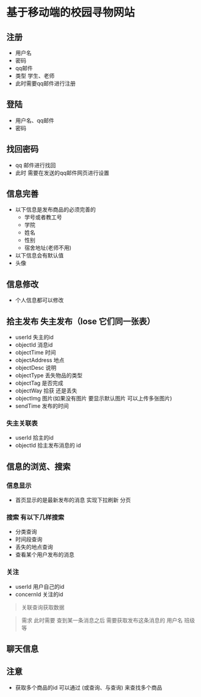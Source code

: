 # 基于移动端的校园寻物网站

## 注册
- 用户名
- 密码
- qq邮件
- 类型 学生、老师
- 此时需要qq邮件进行注册

## 登陆
- 用户名、qq邮件
- 密码

## 找回密码
- qq 邮件进行找回
- 此时 需要在发送的qq邮件网页进行设置

## 信息完善
- 以下信息是发布商品的必须完善的
    + 学号或者教工号
    + 学院
    + 姓名
    + 性别
    + 宿舍地址(老师不用)
- 以下信息会有默认值 
- 头像

## 信息修改
- 个人信息都可以修改
 
## 拾主发布 失主发布（lose 它们同一张表）
- userId     失主的id
- objectId   消息id
- objectTime 时间
- objectAddress 地点
- objectDesc 说明
- objectType 丢失物品的类型
- objectTag  是否完成
- objectWay  拾获 还是丢失
- objectImg 图片(如果没有图片 要显示默认图片 可以上传多张图片)
- sendTime 发布的时间

### 失主关联表
- userId 拾主的id
- objectId 拾主发布消息的 id

## 信息的浏览、搜索
### 信息显示
- 首页显示的是最新发布的消息 实现下拉刷新 分页
### 搜索 有以下几样搜索
- 分类查询
- 时间段查询
- 丢失的地点查询
- 查看某个用户发布的消息

### 关注
- userId 用户自己的id
- concernId 关注的id

> 关联查询获取数据

> 需求 此时需要 查到某一条消息之后 需要获取发布这条消息的 用户名 班级等




## 聊天信息


## 注意
- 获取多个商品的id 可以通过 (或查询、与查询) 来查找多个商品